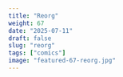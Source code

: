 ```yaml
---
title: "Reorg"
weight: 67
date: "2025-07-11"
draft: false
slug: "reorg"
tags: ["comics"]
image: "featured-67-reorg.jpg"
---
```

